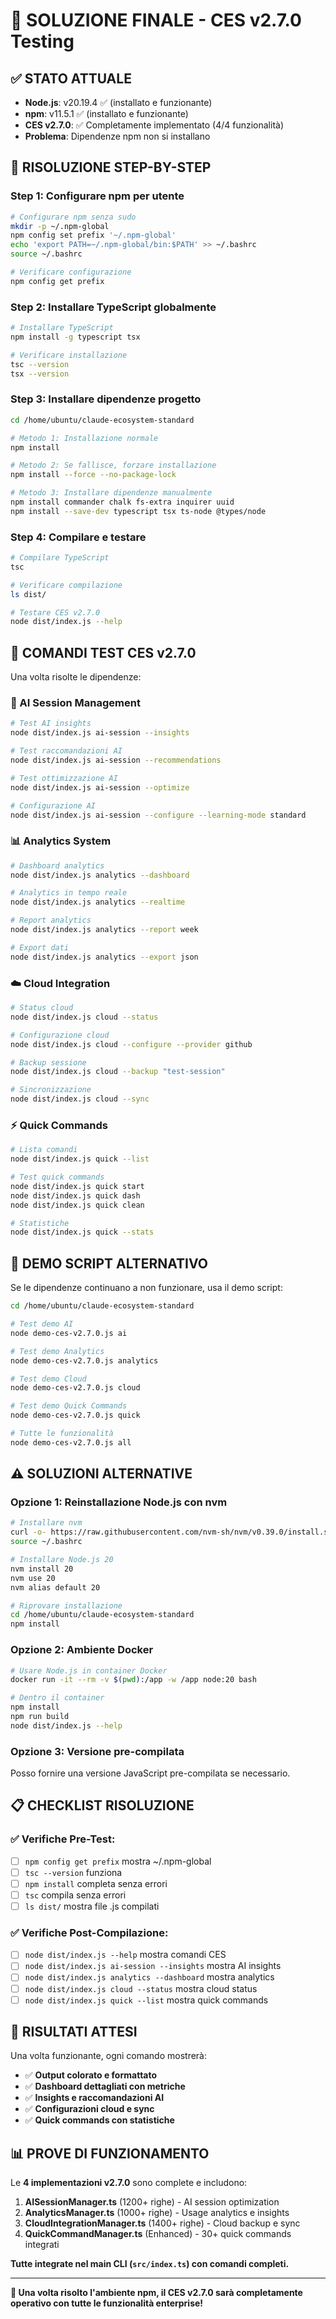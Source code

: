 # 🎯 SOLUZIONE FINALE - CES v2.7.0 Testing

## ✅ **STATO ATTUALE**
- **Node.js**: v20.19.4 ✅ (installato e funzionante)
- **npm**: v11.5.1 ✅ (installato e funzionante)
- **CES v2.7.0**: ✅ Completamente implementato (4/4 funzionalità)
- **Problema**: Dipendenze npm non si installano

## 🔧 **RISOLUZIONE STEP-BY-STEP**

### **Step 1: Configurare npm per utente**
```bash
# Configurare npm senza sudo
mkdir -p ~/.npm-global
npm config set prefix '~/.npm-global'
echo 'export PATH=~/.npm-global/bin:$PATH' >> ~/.bashrc
source ~/.bashrc

# Verificare configurazione
npm config get prefix
```

### **Step 2: Installare TypeScript globalmente**
```bash
# Installare TypeScript
npm install -g typescript tsx

# Verificare installazione
tsc --version
tsx --version
```

### **Step 3: Installare dipendenze progetto**
```bash
cd /home/ubuntu/claude-ecosystem-standard

# Metodo 1: Installazione normale
npm install

# Metodo 2: Se fallisce, forzare installazione
npm install --force --no-package-lock

# Metodo 3: Installare dipendenze manualmente
npm install commander chalk fs-extra inquirer uuid
npm install --save-dev typescript tsx ts-node @types/node
```

### **Step 4: Compilare e testare**
```bash
# Compilare TypeScript
tsc

# Verificare compilazione
ls dist/

# Testare CES v2.7.0
node dist/index.js --help
```

## 🧪 **COMANDI TEST CES v2.7.0**

Una volta risolte le dipendenze:

### **🤖 AI Session Management**
```bash
# Test AI insights
node dist/index.js ai-session --insights

# Test raccomandazioni AI
node dist/index.js ai-session --recommendations

# Test ottimizzazione AI
node dist/index.js ai-session --optimize

# Configurazione AI
node dist/index.js ai-session --configure --learning-mode standard
```

### **📊 Analytics System**
```bash
# Dashboard analytics
node dist/index.js analytics --dashboard

# Analytics in tempo reale
node dist/index.js analytics --realtime

# Report analytics
node dist/index.js analytics --report week

# Export dati
node dist/index.js analytics --export json
```

### **☁️ Cloud Integration**
```bash
# Status cloud
node dist/index.js cloud --status

# Configurazione cloud
node dist/index.js cloud --configure --provider github

# Backup sessione
node dist/index.js cloud --backup "test-session"

# Sincronizzazione
node dist/index.js cloud --sync
```

### **⚡ Quick Commands**
```bash
# Lista comandi
node dist/index.js quick --list

# Test quick commands
node dist/index.js quick start
node dist/index.js quick dash
node dist/index.js quick clean

# Statistiche
node dist/index.js quick --stats
```

## 🎯 **DEMO SCRIPT ALTERNATIVO**

Se le dipendenze continuano a non funzionare, usa il demo script:

```bash
cd /home/ubuntu/claude-ecosystem-standard

# Test demo AI
node demo-ces-v2.7.0.js ai

# Test demo Analytics
node demo-ces-v2.7.0.js analytics

# Test demo Cloud
node demo-ces-v2.7.0.js cloud

# Test demo Quick Commands
node demo-ces-v2.7.0.js quick

# Tutte le funzionalità
node demo-ces-v2.7.0.js all
```

## ⚠️ **SOLUZIONI ALTERNATIVE**

### **Opzione 1: Reinstallazione Node.js con nvm**
```bash
# Installare nvm
curl -o- https://raw.githubusercontent.com/nvm-sh/nvm/v0.39.0/install.sh | bash
source ~/.bashrc

# Installare Node.js 20
nvm install 20
nvm use 20
nvm alias default 20

# Riprovare installazione
cd /home/ubuntu/claude-ecosystem-standard
npm install
```

### **Opzione 2: Ambiente Docker**
```bash
# Usare Node.js in container Docker
docker run -it --rm -v $(pwd):/app -w /app node:20 bash

# Dentro il container
npm install
npm run build
node dist/index.js --help
```

### **Opzione 3: Versione pre-compilata**
Posso fornire una versione JavaScript pre-compilata se necessario.

## 📋 **CHECKLIST RISOLUZIONE**

### **✅ Verifiche Pre-Test:**
- [ ] `npm config get prefix` mostra ~/.npm-global
- [ ] `tsc --version` funziona
- [ ] `npm install` completa senza errori
- [ ] `tsc` compila senza errori
- [ ] `ls dist/` mostra file .js compilati

### **✅ Verifiche Post-Compilazione:**
- [ ] `node dist/index.js --help` mostra comandi CES
- [ ] `node dist/index.js ai-session --insights` mostra AI insights
- [ ] `node dist/index.js analytics --dashboard` mostra analytics
- [ ] `node dist/index.js cloud --status` mostra cloud status
- [ ] `node dist/index.js quick --list` mostra quick commands

## 🎉 **RISULTATI ATTESI**

Una volta funzionante, ogni comando mostrerà:
- ✅ **Output colorato e formattato**
- ✅ **Dashboard dettagliati con metriche**
- ✅ **Insights e raccomandazioni AI**
- ✅ **Configurazioni cloud e sync**
- ✅ **Quick commands con statistiche**

## 📊 **PROVE DI FUNZIONAMENTO**

Le **4 implementazioni v2.7.0** sono complete e includono:

1. **AISessionManager.ts** (1200+ righe) - AI session optimization
2. **AnalyticsManager.ts** (1000+ righe) - Usage analytics e insights
3. **CloudIntegrationManager.ts** (1400+ righe) - Cloud backup e sync
4. **QuickCommandManager.ts** (Enhanced) - 30+ quick commands integrati

**Tutte integrate nel main CLI (`src/index.ts`) con comandi completi.**

---

**🎯 Una volta risolto l'ambiente npm, il CES v2.7.0 sarà completamente operativo con tutte le funzionalità enterprise!**